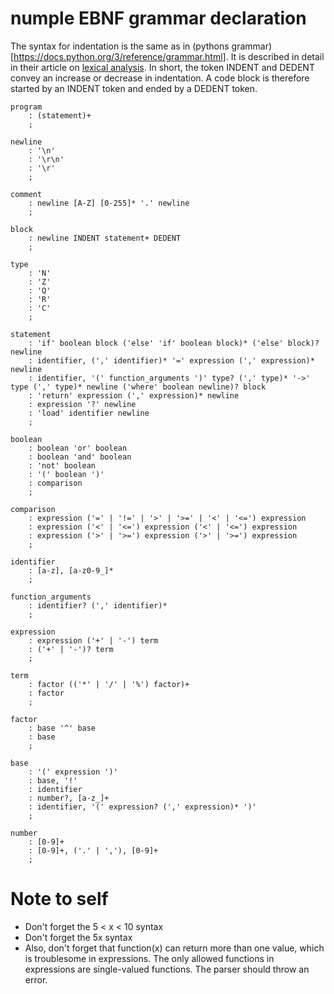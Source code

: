 # numple EBNF grammar declaration
The syntax for indentation is the same as in (pythons grammar)[https://docs.python.org/3/reference/grammar.html]. It is described in detail in their article on [lexical analysis](https://docs.python.org/3.3/reference/lexical_analysis.html#indentation). In short, the token INDENT and DEDENT convey an increase or decrease in indentation. A code block is therefore started by an INDENT token and ended by a DEDENT token.

```bnf
program
    : (statement)+
    ;

newline
    : '\n'
    : '\r\n'
    : '\r'
    ;

comment
    : newline [A-Z] [0-255]* '.' newline
    ;

block
    : newline INDENT statement+ DEDENT
    ;

type
    : 'N'
    : 'Z'
    : 'Q'
    : 'R'
    : 'C'
    ;

statement
    : 'if' boolean block ('else' 'if' boolean block)* ('else' block)? newline
    : identifier, (',' identifier)* '=' expression (',' expression)* newline
    : identifier, '(' function_arguments ')' type? (',' type)* '->' type (',' type)* newline ('where' boolean newline)? block
    : 'return' expression (',' expression)* newline
    : expression '?' newline
    : 'load' identifier newline
    ;

boolean
    : boolean 'or' boolean
    : boolean 'and' boolean
    : 'not' boolean
    : '(' boolean ')'
    : comparison
    ;

comparison
    : expression ('=' | '!=' | '>' | '>=' | '<' | '<=') expression
    : expression ('<' | '<=') expression ('<' | '<=') expression
    : expression ('>' | '>=') expression ('>' | '>=') expression
    ;

identifier
    : [a-z], [a-z0-9_]*
    ;

function_arguments
    : identifier? (',' identifier)*
    ;

expression
    : expression ('+' | '-') term
    : ('+' | '-')? term
    ;

term
    : factor (('*' | '/' | '%') factor)+
    : factor
    ;

factor
    : base '^' base
    : base
    ;

base
    : '(' expression ')'
    : base, '!'
    : identifier
    : number?, [a-z_]+
    : identifier, '(' expression? (',' expression)* ')'
    ;

number
    : [0-9]+
    : [0-9]+, ('.' | ','), [0-9]+
    ;
```
# Note to self
- Don't forget the 5 < x < 10 syntax
- Don't forget the 5x syntax
- Also, don't forget that function(x) can return more than one value, which is troublesome in expressions. The only allowed functions in expressions are single-valued functions. The parser should throw an error.
